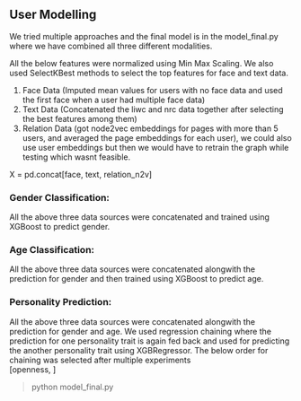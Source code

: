 ## User Modelling

We tried multiple approaches and the final model is in the model_final.py where we have combined all three different modalities. 

All the below features were normalized using Min Max Scaling. We also used SelectKBest methods to select the top features for face and text data.  

1. Face Data (Imputed mean values for users with no face data and used the first face when a user had multiple face data)
2. Text Data (Concatenated the liwc and nrc data together after selecting the best features among them)
3. Relation Data (got node2vec embeddings for pages with more than 5 users, and averaged the page embeddings for each user), we could also use user embeddings but then we would have to retrain the  graph while testing which wasnt feasible.

X = pd.concat[face, text, relation_n2v]

### Gender Classification:
All the above three data sources were concatenated and trained using XGBoost to predict gender.

### Age Classification:
All the above three data sources were concatenated alongwith the prediction for gender and then trained using XGBoost to predict age.

### Personality Prediction:
All the above three data sources were concatenated alongwith the prediction for gender and age.
We used regression chaining where the prediction for one personality trait is again fed back and used for predicting the another personality trait using XGBRegressor. 
The below order for chaining was selected after multiple experiments   
[openness, ]


> python model_final.py